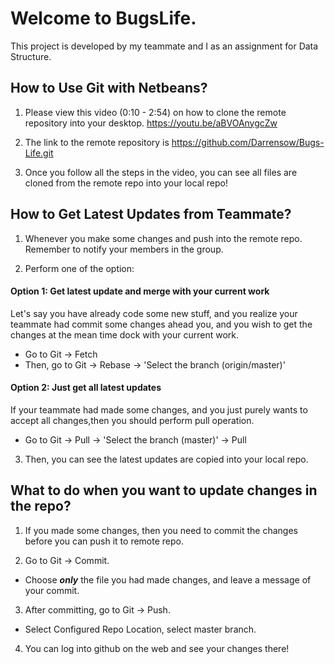 # Welcome to BugsLife. 

This project is developed by my teammate and I as an assignment for Data Structure.

## How to Use Git with Netbeans?

1. Please view this video (0:10 - 2:54) on how to clone the remote repository into your desktop. https://youtu.be/aBVOAnygcZw

2. The link to the remote repository is https://github.com/Darrensow/Bugs-Life.git
   
3. Once you follow all the steps in the video, you can see all files are cloned from the remote repo into your local repo!

## How to Get Latest Updates from Teammate?

1. Whenever you make some changes and push into the remote repo. Remember to notify your members in the group.

2. Perform one of the option:

#### Option 1: Get latest update and merge with your current work
Let's say you have already code some new stuff, and you realize your teammate had commit some changes ahead you, and you wish to get the changes at the mean time dock with your current work.
- Go to Git -> Fetch
- Then, go to Git -> Rebase -> 'Select the branch (origin/master)'


#### Option 2: Just get all latest updates
If your teammate had made some changes, and you just purely wants to accept all changes,then you should perform pull operation.
- Go to Git -> Pull -> 'Select the branch (master)' -> Pull


3. Then, you can see the latest updates are copied into your local repo.

## What to do when you want to update changes in the repo?

1. If you made some changes, then you need to commit the changes before you can push it to remote repo.

2. Go to Git -> Commit.
- Choose ***only*** the file you had made changes, and leave a message of your commit.

3. After committing, go to Git -> Push.
- Select Configured Repo Location, select master branch.

4. You can log into github on the web and see your changes there!

